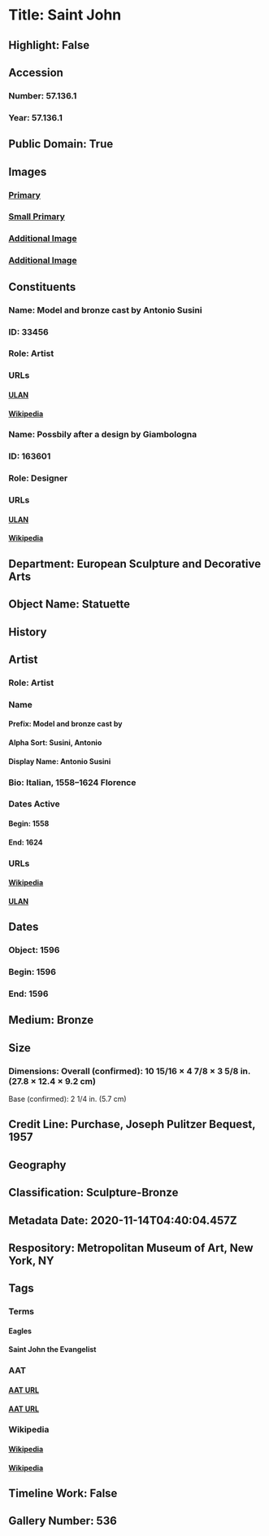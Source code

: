 # Title: Saint John
## Highlight: False
## Accession
### Number: 57.136.1
### Year: 57.136.1
## Public Domain: True
## Images
### [Primary](https://images.metmuseum.org/CRDImages/es/original/DP-607-001.jpg)
### [Small Primary](https://images.metmuseum.org/CRDImages/es/web-large/DP-607-001.jpg)
### [Additional Image](https://images.metmuseum.org/CRDImages/es/original/DP-607-002.jpg)
### [Additional Image](https://images.metmuseum.org/CRDImages/es/original/DP-607-003.jpg)
## Constituents
### Name: Model and bronze cast by Antonio Susini
### ID: 33456
### Role: Artist
### URLs
#### [ULAN](http://vocab.getty.edu/page/ulan/500055036)
#### [Wikipedia](https://www.wikidata.org/wiki/Q19569482)
### Name: Possbily after a design by Giambologna
### ID: 163601
### Role: Designer
### URLs
#### [ULAN](http://vocab.getty.edu/page/ulan/500016387)
#### [Wikipedia](https://www.wikidata.org/wiki/Q220136)
## Department: European Sculpture and Decorative Arts
## Object Name: Statuette
## History
## Artist
### Role: Artist
### Name
#### Prefix: Model and bronze cast by
#### Alpha Sort: Susini, Antonio
#### Display Name: Antonio Susini
### Bio: Italian, 1558–1624 Florence
### Dates Active
#### Begin: 1558
#### End: 1624
### URLs
#### [Wikipedia](https://www.wikidata.org/wiki/Q19569482)
#### [ULAN](http://vocab.getty.edu/page/ulan/500055036)
## Dates
### Object: 1596
### Begin: 1596
### End: 1596
## Medium: Bronze
## Size
### Dimensions: Overall (confirmed): 10 15/16 × 4 7/8 × 3 5/8 in. (27.8 × 12.4 × 9.2 cm)
Base (confirmed): 2 1/4 in. (5.7 cm)
## Credit Line: Purchase, Joseph Pulitzer Bequest, 1957
## Geography
## Classification: Sculpture-Bronze
## Metadata Date: 2020-11-14T04:40:04.457Z
## Respository: Metropolitan Museum of Art, New York, NY
## Tags
### Terms
#### Eagles
#### Saint John the Evangelist
### AAT
#### [AAT URL](http://vocab.getty.edu/page/aat/300250049)
#### [AAT URL](http://vocab.getty.edu/page/ia/901001171)
### Wikipedia
#### [Wikipedia]()
#### [Wikipedia]()
## Timeline Work: False
## Gallery Number: 536